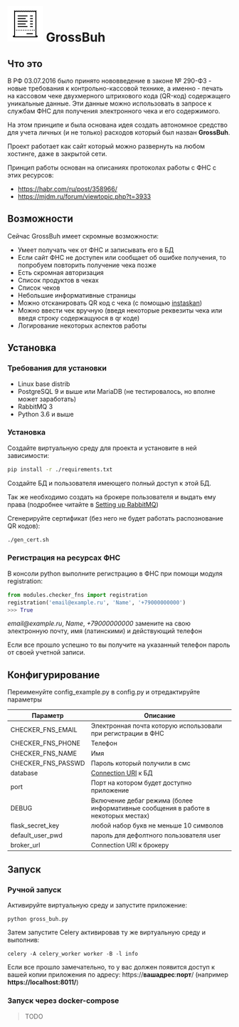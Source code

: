 # ![GrossBuh](https://github.com/SetRandom/gross_buh/raw/master/static/icon.png) GrossBuh

## Что это

В РФ 03.07.2016 было принято нововведение в законе № 290-ФЗ - новые требования к контрольно-кассовой технике, 
а именно - печать на кассовом чеке двухмерного штрихового кода (QR-код) содержащего уникальные данные. 
Эти данные можно использовать в запросе к службам ФНС для получения электронного чека и его содержимого. 

На этом принципе и была основана идея создать автономное средство для учета личных (и не только) 
расходов который был назван **GrossBuh**.

Проект работает как сайт который можно развернуть на любом хостинге, даже в закрытой сети.

Принцип работы основан на описаниях протоколах работы с ФНС с этих ресурсов:
* https://habr.com/ru/post/358966/
* https://mjdm.ru/forum/viewtopic.php?t=3933

## Возможности

Сейчас GrossBuh имеет скромные возможности:
* Умеет получать чек от ФНС и записывать его в БД
* Если сайт ФНС не доступен или сообщает об ошибке получения, то попробуем повторить получение чека позже
* Есть скромная авторизация
* Список продуктов в чеках
* Список чеков
* Небольшие информативные страницы
* Можно отсканировать QR код с чека (с помощью [instaskan](https://schmich.github.io/instascan/))
* Можно ввести чек вручную (введя некоторые реквезиты чека или введя строку содержащуюся в qr коде)
* Логирование некоторых аспектов работы

## Установка
### Требования для установки

* Linux base distrib
* PostgreSQL 9 и выше или MariaDB (не тестировалось, но вполне может заработать)
* RabbitMQ 3
* Python 3.6 и выше



### Установка

Создайте виртуальную среду для проекта и установите в ней зависимости:
```bash
pip install -r ./requirements.txt
```
Создайте БД и пользователя имеющего полный доступ к этой БД.

Так же необходимо создать на брокере пользователя и выдать ему права (подробнее читайте в [Setting up RabbitMQ](https://docs.celeryproject.org/en/latest/getting-started/brokers/rabbitmq.html#setting-up-rabbitmq))

Сгенерируйте сертификат (без него не будет работать распознование QR кодов):
```bash
./gen_cert.sh
```

### Регистрация на ресурсах ФНС

В консоли python выполните регистрацию в ФНС при помощи модуля registration:
```python
from modules.checker_fns import registration
registration('email@example.ru', 'Name', '+79000000000')
>>> True

```
_email@example.ru_, _Name_, _+79000000000_ замените на свою электронную почту, имя (латинскими) и действующий телефон

Если все прошло успешно то вы получите на указанный телефон пароль от своей учетной записи.

## Конфигурирование

Переименуйте config_example.py в config.py и отредактируйте параметры 

Параметр | Описание
---------|---------
CHECKER_FNS_EMAIL|Электронная почта которую использовали при регистрации в ФНС
CHECKER_FNS_PHONE|Телефон
CHECKER_FNS_NAME|Имя
CHECKER_FNS_PASSWD|Пароль который получили в смс
database| [Connection URI](https://www.postgresql.org/docs/current/libpq-connect.html#LIBPQ-CONNSTRING) к БД
port| Порт на котором будет доступно приложение
DEBUG| Включение дебаг режима (более информативные сообщения в работе в некоторых местах)
flask_secret_key| любой набор букв не меньше 10 символов
default_user_pwd| пароль для дефолтного пользователя user
broker_url|Connection URI к брокеру

## Запуск

### Ручной запуск

Активируйте виртуальную среду и запустите приложение:
```
python gross_buh.py
```

Затем запустите Celery активировав ту же виртуальную среду и выполнив:
```
celery -A celery_worker worker -B -l info
```

Если все прошло замечательно, то у вас должен появится доступ к вашей копии приложения по адресу: https://**вашадрес**:**порт**/
 (например **https://localhost:8011/**)
 
### Запуск через docker-compose

> TODO
